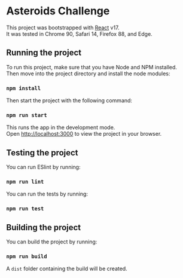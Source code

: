 # Asteroids Challenge

This project was bootstrapped with [React](https://reactjs.org/) v17.\
It was tested in Chrome 90, Safari 14, Firefox 88, and Edge.

## Running the project

To run this project, make sure that you have Node and NPM installed.\
Then move into the project directory and install the node modules:

### `npm install`

Then start the project with the following command:

### `npm run start`

This runs the app in the development mode.\
Open [http://localhost:3000](http://localhost:3000) to view the project in your browser.

## Testing the project

You can run ESlint by running:

### `npm run lint`

You can run the tests by running:

### `npm run test`

## Building the project

You can build the project by running:

### `npm run build`

A `dist` folder containing the build will be created.
